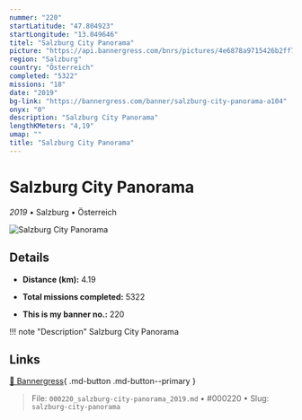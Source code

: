 ```yaml
---
nummer: "220"
startLatitude: "47.804923"
startLongitude: "13.049646"
titel: "Salzburg City Panorama"
picture: "https://api.bannergress.com/bnrs/pictures/4e6878a9715426b2ff73e04a2b533f69"
region: "Salzburg"
country: "Österreich"
completed: "5322"
missions: "18"
date: "2019"
bg-link: "https://bannergress.com/banner/salzburg-city-panorama-a104"
onyx: "0"
description: "Salzburg City Panorama"
lengthKMeters: "4,19"
umap: ""
title: "Salzburg City Panorama"
---
```

# Salzburg City Panorama

*2019* • Salzburg • Österreich

![Salzburg City Panorama](https://api.bannergress.com/bnrs/pictures/4e6878a9715426b2ff73e04a2b533f69)

## Details
- **Distance (km):** 4.19

- **Total missions completed:** 5322
- **This is my banner no.:** 220


!!! note "Description"
    Salzburg City Panorama



## Links
[🔗 Bannergress](https://bannergress.com/banner/salzburg-city-panorama-a104){ .md-button .md-button--primary }



> File: `000220_salzburg-city-panorama_2019.md` • #000220 • Slug: `salzburg-city-panorama`
